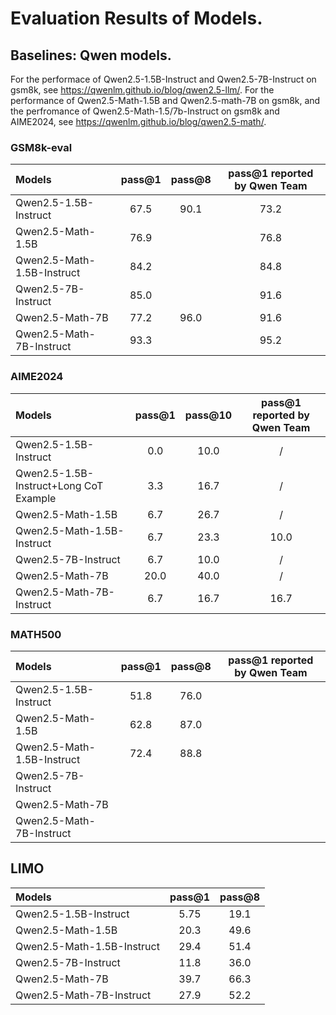 # Evaluation Results of Models.

## Baselines: Qwen models.
For the performace of Qwen2.5-1.5B-Instruct and Qwen2.5-7B-Instruct on gsm8k, see https://qwenlm.github.io/blog/qwen2.5-llm/.
For the performance of Qwen2.5-Math-1.5B and Qwen2.5-math-7B on gsm8k, and the perfromance of Qwen2.5-Math-1.5/7b-Instruct on gsm8k and AIME2024, see https://qwenlm.github.io/blog/qwen2.5-math/.

### GSM8k-eval
| Models| pass@1| pass@8 | pass@1 reported by Qwen Team |
|:-----------------|:------------------:|:------------------:|:------------------:|
|  Qwen2.5-1.5B-Instruct | 67.5 | 90.1 | 73.2 |
|  Qwen2.5-Math-1.5B | 76.9 | | 76.8 |
|  Qwen2.5-Math-1.5B-Instruct | 84.2 | | 84.8 |
|  Qwen2.5-7B-Instruct |85.0 | | 91.6 |
|  Qwen2.5-Math-7B |77.2 | 96.0| 91.6 |
|  Qwen2.5-Math-7B-Instruct | 93.3 | | 95.2 |

### AIME2024
| Models| pass@1| pass@10| pass@1 reported by Qwen Team |
|:------------------------------|:-----------------------:|:-----------------------:|:-----------------------:|
|  Qwen2.5-1.5B-Instruct | 0.0 | 10.0 | / |
|  Qwen2.5-1.5B-Instruct+Long CoT Example | 3.3 | 16.7 | / |
|  Qwen2.5-Math-1.5B | 6.7 | 26.7 | / |
|  Qwen2.5-Math-1.5B-Instruct | 6.7 | 23.3 | 10.0 |
|  Qwen2.5-7B-Instruct | 6.7 | 10.0 | / |  
|  Qwen2.5-Math-7B | 20.0 | 40.0 | / |
|  Qwen2.5-Math-7B-Instruct | 6.7 | 16.7 | 16.7 |

### MATH500
| Models| pass@1| pass@8 | pass@1 reported by Qwen Team |
|:------------------------------|:-----------------------:|:----------------------------:|:----------------------------:|
|  Qwen2.5-1.5B-Instruct | 51.8 | 76.0 | |
|  Qwen2.5-Math-1.5B | 62.8 | 87.0 | |
|  Qwen2.5-Math-1.5B-Instruct | 72.4| 88.8 | |
|  Qwen2.5-7B-Instruct | |  | |
|  Qwen2.5-Math-7B | |  | |
|  Qwen2.5-Math-7B-Instruct | |  | |

## LIMO
| Models| pass@1| pass@8|
|:------------------------------|:-----------------------:|:-----------------------:|  
|  Qwen2.5-1.5B-Instruct | 5.75| 19.1 |
|  Qwen2.5-Math-1.5B | 20.3 | 49.6 |
|  Qwen2.5-Math-1.5B-Instruct | 29.4 | 51.4 |
|  Qwen2.5-7B-Instruct | 11.8 | 36.0 |
|  Qwen2.5-Math-7B |39.7 | 66.3 |
|  Qwen2.5-Math-7B-Instruct |27.9 | 52.2 |





